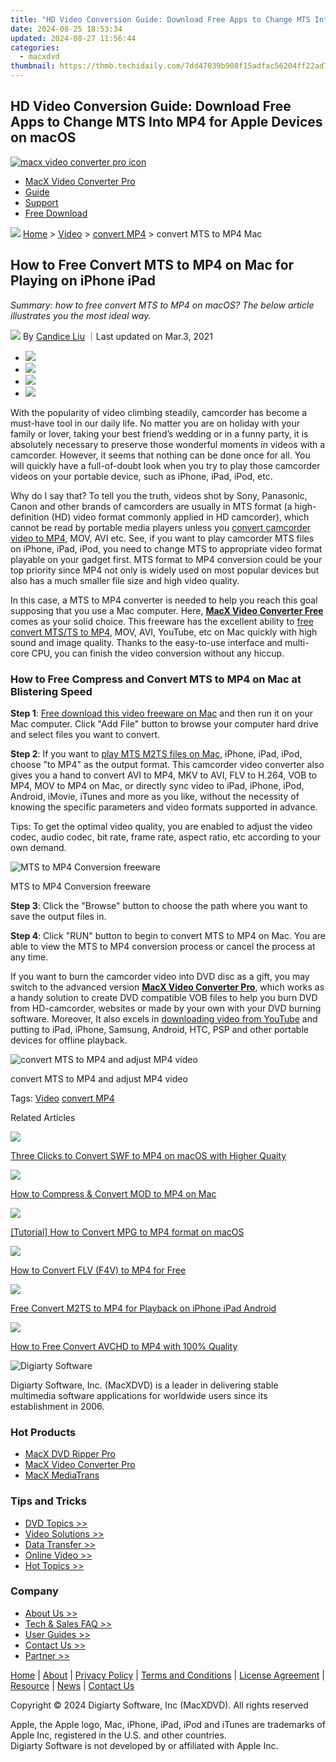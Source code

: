 ```yaml
---
title: "HD Video Conversion Guide: Download Free Apps to Change MTS Into MP4 for Apple Devices on macOS"
date: 2024-08-25 18:53:34
updated: 2024-08-27 11:56:44
categories:
  - macxdvd
thumbnail: https://thmb.techidaily.com/7dd47039b908f15adfac56204ff22ad7becb8a002a35f04201c966ce7066b460.jpg
---
```


## HD Video Conversion Guide: Download Free Apps to Change MTS Into MP4 for Apple Devices on macOS

[![macx video converter pro icon](https://www.macxdvd.com/mac-dvd-video-converter-how-to/../image-style/new-seo/icon11.png)](https://tools.techidaily.com/macxdvd/products/)

* [MacX Video Converter Pro](https://tools.techidaily.com/macxdvd/products/)
* [Guide](https://tools.techidaily.com/macxdvd/products/)
* [Support](https://tools.techidaily.com/macxdvd/products/)
* [Free Download](https://tools.techidaily.com/macxdvd/products/)



![](https://www.macxdvd.com/mac-dvd-video-converter-how-to/../image-style/new-seo/icon7.png) [Home](https://tools.techidaily.com/macxdvd/products/) \> [Video](https://tools.techidaily.com/macxdvd/products/) \> [convert MP4](https://tools.techidaily.com/macxdvd/products/) \> convert MTS to MP4 Mac

## How to Free Convert MTS to MP4 on Mac for Playing on iPhone iPad



_Summary: how to free convert MTS to MP4 on macOS? The below article illustrates you the most ideal way._

![](https://www.macxdvd.com/mac-dvd-video-converter-how-to/../image-style/new-seo/icon6.png) By [Candice Liu](https://tools.techidaily.com/macxdvd/products/) ｜Last updated on Mar.3, 2021

* [![](https://www.macxdvd.com/mac-dvd-video-converter-how-to/../image-style/new-seo/share-fa.jpg)](https://www.facebook.com/sharer/sharer.php?u=https://www.macxdvd.com/mac-dvd-video-converter-how-to/convert-mts-to-mp4-mac.htm)
* [![](https://www.macxdvd.com/mac-dvd-video-converter-how-to/../image-style/new-seo/share-tw.jpg)](https://twitter.com/intent/tweet?url=https://www.macxdvd.com/mac-dvd-video-converter-how-to/convert-mts-to-mp4-mac.htm)
* [![](https://www.macxdvd.com/mac-dvd-video-converter-how-to/../image-style/new-seo/share-go.jpg)](https://pinterest.com/pin/create/button/?url=https://www.macxdvd.com/mac-dvd-video-converter-how-to/convert-mts-to-mp4-mac.htm)
* [![](https://www.macxdvd.com/mac-dvd-video-converter-how-to/../image-style/new-seo/share-in.jpg)](https://www.linkedin.com/shareArticle?mini=true&url=https://www.macxdvd.com/mac-dvd-video-converter-how-to/convert-mts-to-mp4-mac.htm&title=&summary=https://www.macxdvd.com/mac-dvd-video-converter-how-to/convert-mts-to-mp4-mac.htm&source=)

With the popularity of video climbing steadily, camcorder has become a must-have tool in our daily life. No matter you are on holiday with your family or lover, taking your best friend’s wedding or in a funny party, it is absolutely necessary to preserve those wonderful moments in videos with a camcorder. However, it seems that nothing can be done once for all. You will quickly have a full-of-doubt look when you try to play those camcorder videos on your portable device, such as iPhone, iPad, iPod, etc.

Why do I say that? To tell you the truth, videos shot by Sony, Panasonic, Canon and other brands of camcorders are usually in MTS format (a high-definition (HD) video format commonly applied in HD camcorder), which cannot be read by portable media players unless you [convert camcorder video to MP4](https://tools.techidaily.com/macxdvd/products/), MOV, AVI etc. See, if you want to play camcorder MTS files on iPhone, iPad, iPod, you need to change MTS to appropriate video format playable on your gadget first. MTS format to MP4 conversion could be your top priority since MP4 not only is widely used on most popular devices but also has a much smaller file size and high video quality.

In this case, a MTS to MP4 converter is needed to help you reach this goal supposing that you use a Mac computer. Here, [**MacX Video Converter Free**](https://tools.techidaily.com/macxdvd/products/) comes as your solid choice. This freeware has the excellent ability to [free convert MTS/TS to MP4](https://tools.techidaily.com/macxdvd/products/), MOV, AVI, YouTube, etc on Mac quickly with high sound and image quality. Thanks to the easy-to-use interface and multi-core CPU, you can finish the video conversion without any hiccup. 

### How to Free Compress and Convert MTS to MP4 on Mac at Blistering Speed

**Step 1**: [Free download this video freeware on Mac](https://tools.techidaily.com/macxdvd/products/) and then run it on your Mac computer. Click "Add File" button to browse your computer hard drive and select files you want to convert. 

**Step 2**: If you want to [play MTS M2TS files on Mac](https://tools.techidaily.com/macxdvd/products/), iPhone, iPad, iPod, choose "to MP4" as the output format. This camcorder video converter also gives you a hand to convert AVI to MP4, MKV to AVI, FLV to H.264, VOB to MP4, MOV to MP4 on Mac, or directly sync video to iPad, iPhone, iPod, Android, iMovie, iTunes and more as you like, without the necessity of knowing the specific parameters and video formats supported in advance. 

Tips: To get the optimal video quality, you are enabled to adjust the video codec, audio codec, bit rate, frame rate, aspect ratio, etc according to your own demand. 

![MTS to MP4 Conversion freeware](https://www.macxdvd.com/mac-dvd-video-converter-how-to/article-image/mvcfe-4-steps.jpg) 

MTS to MP4 Conversion freeware

**Step 3**: Click the "Browse" button to choose the path where you want to save the output files in.

**Step 4**: Click "RUN" button to begin to convert MTS to MP4 on Mac. You are able to view the MTS to MP4 conversion process or cancel the process at any time. 

If you want to burn the camcorder video into DVD disc as a gift, you may switch to the advanced version [**MacX Video Converter Pro**](https://tools.techidaily.com/macxdvd/products/), which works as a handy solution to create DVD compatible VOB files to help you burn DVD from HD-camcorder, websites or made by your own with your DVD burning software. Moreover, It also excels in [downloading video from YouTube](https://tools.techidaily.com/macxdvd/products/) and putting to iPad, iPhone, Samsung, Android, HTC, PSP and other portable devices for offline playback. 

![convert MTS to MP4 and adjust MP4 video](https://www.macxdvd.com/mac-dvd-video-converter-how-to/article-image/mvcfe-resolution.jpg) 

convert MTS to MP4 and adjust MP4 video

Tags: [Video](https://tools.techidaily.com/macxdvd/products/) [convert MP4](https://tools.techidaily.com/macxdvd/products/) 



Related Articles

![](https://www.macxdvd.com/mac-dvd-video-converter-how-to/../image-style/new-seo/pic7.jpg)

[Three Clicks to Convert SWF to MP4 on macOS with Higher Quaity](https://tools.techidaily.com/macxdvd/products/) 

![](https://www.macxdvd.com/mac-dvd-video-converter-how-to/../image-style/new-seo/pic6.jpg)

[How to Compress & Convert MOD to MP4 on Mac](https://tools.techidaily.com/macxdvd/products/) 

![](https://www.macxdvd.com/mac-dvd-video-converter-how-to/../image-style/new-seo/pic5.jpg)

[\[Tutorial\] How to Convert MPG to MP4 format on macOS](https://tools.techidaily.com/macxdvd/products/) 

![](https://www.macxdvd.com/mac-dvd-video-converter-how-to/../image-style/new-seo/pic4.jpg)

[How to Convert FLV (F4V) to MP4 for Free](https://tools.techidaily.com/macxdvd/products/) 

![](https://www.macxdvd.com/mac-dvd-video-converter-how-to/../image-style/new-seo/pic3.jpg)

[Free Convert M2TS to MP4 for Playback on iPhone iPad Android](https://tools.techidaily.com/macxdvd/products/) 

![](https://www.macxdvd.com/mac-dvd-video-converter-how-to/../image-style/new-seo/pic2.jpg)

[How to Free Convert AVCHD to MP4 with 100% Quality](https://tools.techidaily.com/macxdvd/products/) 



![Digiarty Software](https://www.macxdvd.com/mac-dvd-video-converter-how-to/../icon/logo.png) 

Digiarty Software, Inc. (MacXDVD) is a leader in delivering stable multimedia software applications for worldwide users since its establishment in 2006.

### Hot Products

* [MacX DVD Ripper Pro](https://tools.techidaily.com/macxdvd/products/)
* [MacX Video Converter Pro](https://tools.techidaily.com/macxdvd/products/)
* [MacX MediaTrans](https://tools.techidaily.com/macxdvd/products/)

### Tips and Tricks

* [DVD Topics >>](https://tools.techidaily.com/macxdvd/products/)
* [Video Solutions >>](https://tools.techidaily.com/macxdvd/products/)
* [Data Transfer >>](https://tools.techidaily.com/macxdvd/products/)
* [Online Video >>](https://tools.techidaily.com/macxdvd/products/)
* [Hot Topics >>](https://tools.techidaily.com/macxdvd/products/)

### Company

* [About Us >>](https://tools.techidaily.com/macxdvd/products/)
* [Tech & Sales FAQ >>](https://tools.techidaily.com/macxdvd/products/)
* [User Guides >>](https://tools.techidaily.com/macxdvd/products/)
* [Contact Us >>](https://tools.techidaily.com/macxdvd/products/)
* [Partner >>](https://tools.techidaily.com/macxdvd/products/)



[Home](https://tools.techidaily.com/macxdvd/products/) | [About](https://tools.techidaily.com/macxdvd/products/) | [Privacy Policy](https://tools.techidaily.com/macxdvd/products/) | [Terms and Conditions](https://tools.techidaily.com/macxdvd/products/) | [License Agreement](https://tools.techidaily.com/macxdvd/products/) | [Resource](https://tools.techidaily.com/macxdvd/products/) | [News](https://tools.techidaily.com/macxdvd/products/) | [Contact Us](https://tools.techidaily.com/macxdvd/products/)

Copyright © 2024 Digiarty Software, Inc (MacXDVD). All rights reserved

Apple, the Apple logo, Mac, iPhone, iPad, iPod and iTunes are trademarks of Apple Inc, registered in the U.S. and other countries.  
Digiarty Software is not developed by or affiliated with Apple Inc.

<ins class="adsbygoogle"
     style="display:block"
     data-ad-format="autorelaxed"
     data-ad-client="ca-pub-7571918770474297"
     data-ad-slot="1223367746"></ins>



<ins class="adsbygoogle"
     style="display:block"
     data-ad-client="ca-pub-7571918770474297"
     data-ad-slot="8358498916"
     data-ad-format="auto"
     data-full-width-responsive="true"></ins>
